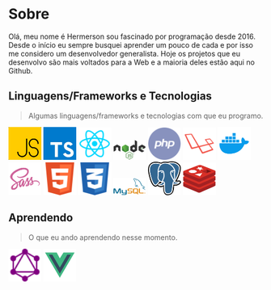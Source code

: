 # Sobre

Olá, meu nome é Hermerson sou fascinado por programação desde 2016. Desde o início eu sempre busquei aprender um pouco de cada e por isso me considero um desenvolvedor generalista. Hoje os projetos que eu desenvolvo são mais voltados para a Web e a maioria deles estão aqui no Github.

## Linguagens/Frameworks e Tecnologias

> Algumas linguagens/frameworks e tecnologias com que eu programo.

<img width="65" src="./assets/js.svg" alt="JavaScript">
<img width="65" src="./assets/typescript.jpeg" alt="TypeScript">
<img width="65" src="./assets/react.svg" alt="React & React Native">
<img width="65" src="./assets/nodejs.svg" alt="">
<img width="65" src="./assets/php.svg" alt="PHP">
<img width="65" src="./assets/laravel.svg" alt="Laravel">
<img width="65" src="./assets/docker.svg" alt="Docker">
<img width="65" src="./assets/sass.svg" alt="SASS">
<img width="65" src="./assets/html.svg" alt="HTML">
<img width="65" src="./assets/css.svg" alt="CSS">
<img width="65" src="./assets/mysql.svg" alt="MySQL">
<img width="65" src="./assets/postgres.png" alt="Postgres">
<img width="65" src="./assets/redis.svg" alt="Redis">

## Aprendendo

> O que eu ando aprendendo nesse momento.

<img width="65" src="./assets/graphql.svg" alt="GraphQL">
<img width="65" src="./assets/vue.svg" alt="GraphQL">